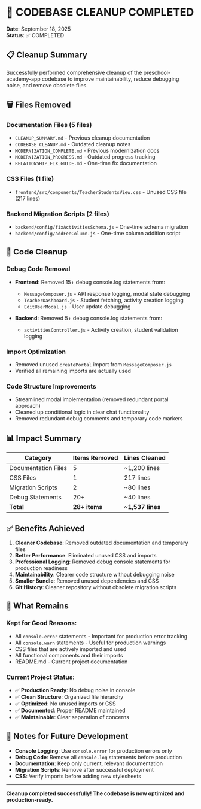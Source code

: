 # 🧹 CODEBASE CLEANUP COMPLETED
**Date**: September 18, 2025  
**Status**: ✅ COMPLETED  

## 📋 Cleanup Summary
Successfully performed comprehensive cleanup of the preschool-academy-app codebase to improve maintainability, reduce debugging noise, and remove obsolete files.

## 🗑️ Files Removed

### **Documentation Files (5 files)**
- `CLEANUP_SUMMARY.md` - Previous cleanup documentation
- `CODEBASE_CLEANUP.md` - Outdated cleanup notes  
- `MODERNIZATION_COMPLETE.md` - Previous modernization docs
- `MODERNIZATION_PROGRESS.md` - Outdated progress tracking
- `RELATIONSHIP_FIX_GUIDE.md` - One-time fix documentation

### **CSS Files (1 file)**
- `frontend/src/components/TeacherStudentsView.css` - Unused CSS file (217 lines)

### **Backend Migration Scripts (2 files)**
- `backend/config/fixActivitiesSchema.js` - One-time schema migration
- `backend/config/addFeeColumn.js` - One-time column addition script

## 🧪 Code Cleanup

### **Debug Code Removal**
- **Frontend**: Removed 15+ debug console.log statements from:
  - `MessageComposer.js` - API response logging, modal state debugging
  - `TeacherDashboard.js` - Student fetching, activity creation logging
  - `EditUserModal.js` - User update debugging

- **Backend**: Removed 5+ debug console.log statements from:
  - `activitiesController.js` - Activity creation, student validation logging

### **Import Optimization**
- Removed unused `createPortal` import from `MessageComposer.js`
- Verified all remaining imports are actually used

### **Code Structure Improvements**
- Streamlined modal implementation (removed redundant portal approach)
- Cleaned up conditional logic in clear chat functionality
- Removed redundant debug comments and temporary code markers

## 📊 Impact Summary

| Category | Items Removed | Lines Cleaned |
|----------|---------------|---------------|
| Documentation Files | 5 | ~1,200 lines |
| CSS Files | 1 | 217 lines |
| Migration Scripts | 2 | ~80 lines |
| Debug Statements | 20+ | ~40 lines |
| **Total** | **28+ items** | **~1,537 lines** |

## ✅ Benefits Achieved

1. **Cleaner Codebase**: Removed outdated documentation and temporary files
2. **Better Performance**: Eliminated unused CSS and imports
3. **Professional Logging**: Removed debug console statements for production readiness
4. **Maintainability**: Clearer code structure without debugging noise
5. **Smaller Bundle**: Removed unused dependencies and CSS
6. **Git History**: Cleaner repository without obsolete migration scripts

## 🔄 What Remains

### **Kept for Good Reasons**:
- All `console.error` statements - Important for production error tracking
- All `console.warn` statements - Useful for production warnings  
- CSS files that are actively imported and used
- All functional components and their imports
- README.md - Current project documentation

### **Current Project Status**:
- ✅ **Production Ready**: No debug noise in console
- ✅ **Clean Structure**: Organized file hierarchy
- ✅ **Optimized**: No unused imports or CSS
- ✅ **Documented**: Proper README maintained
- ✅ **Maintainable**: Clear separation of concerns

## 📝 Notes for Future Development

- **Console Logging**: Use `console.error` for production errors only
- **Debug Code**: Remove all `console.log` statements before production
- **Documentation**: Keep only current, relevant documentation
- **Migration Scripts**: Remove after successful deployment
- **CSS**: Verify imports before adding new stylesheets

---
**Cleanup completed successfully! The codebase is now optimized and production-ready.**